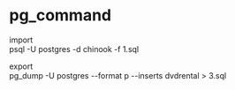 # pg_command  
  
import  
psql -U postgres -d chinook -f 1.sql  
  
export  
pg_dump -U postgres --format p --inserts dvdrental > 3.sql    
